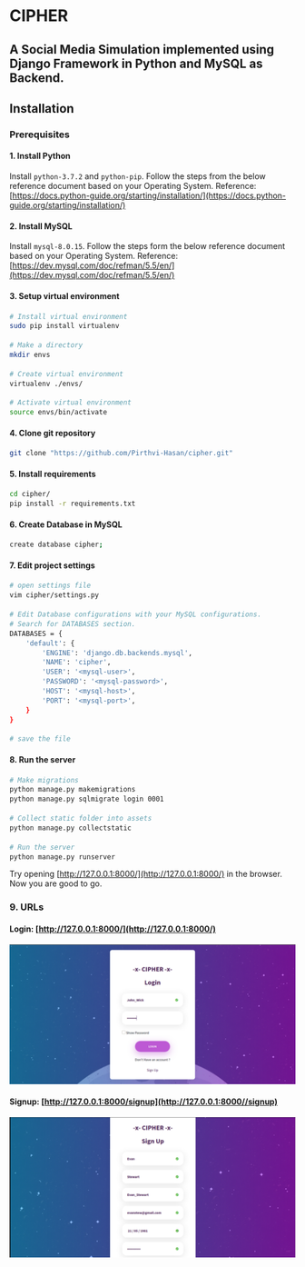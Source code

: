# CIPHER
## A Social Media Simulation implemented using Django Framework in Python and MySQL as Backend.</br>

## Installation

### Prerequisites

#### 1. Install Python
Install ```python-3.7.2``` and ```python-pip```. Follow the steps from the below reference document based on your Operating System.
Reference: [https://docs.python-guide.org/starting/installation/](https://docs.python-guide.org/starting/installation/)

#### 2. Install MySQL
Install ```mysql-8.0.15```. Follow the steps form the below reference document based on your Operating System.
Reference: [https://dev.mysql.com/doc/refman/5.5/en/](https://dev.mysql.com/doc/refman/5.5/en/)
#### 3. Setup virtual environment
```bash
# Install virtual environment
sudo pip install virtualenv

# Make a directory
mkdir envs

# Create virtual environment
virtualenv ./envs/

# Activate virtual environment
source envs/bin/activate
```

#### 4. Clone git repository
```bash
git clone "https://github.com/Pirthvi-Hasan/cipher.git"
```

#### 5. Install requirements
```bash
cd cipher/
pip install -r requirements.txt
```

#### 6. Create Database in MySQL
```bash
create database cipher;
```
#### 7. Edit project settings
```bash
# open settings file
vim cipher/settings.py

# Edit Database configurations with your MySQL configurations.
# Search for DATABASES section.
DATABASES = {
    'default': {
        'ENGINE': 'django.db.backends.mysql',
        'NAME': 'cipher',
        'USER': '<mysql-user>',
        'PASSWORD': '<mysql-password>',
        'HOST': '<mysql-host>',
        'PORT': '<mysql-port>',
    }
}

# save the file
```
#### 8. Run the server
```bash
# Make migrations
python manage.py makemigrations
python manage.py sqlmigrate login 0001

# Collect static folder into assets
python manage.py collectstatic

# Run the server
python manage.py runserver

```
Try opening [http://127.0.0.1:8000/](http://127.0.0.1:8000/) in the browser.
Now you are good to go.

### 9. URLs
#### Login: [http://127.0.0.1:8000/](http://127.0.0.1:8000/)
![](https://github.com/Pirthvi-Hasan/cipher/blob/master/Screenshots/Login.png)
#### Signup: [http://127.0.0.1:8000/signup](http://127.0.0.1:8000//signup)
![](https://github.com/Pirthvi-Hasan/cipher/blob/master/Screenshots/Sign%20Up.png)
